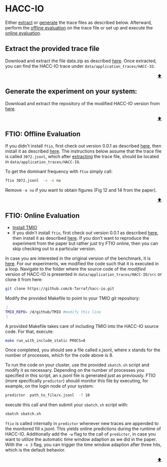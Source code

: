 # HACC-IO

Either [extract](#extract-the-provided-trace-file) or [generate](#generate-the-experiment-on-your-system) the trace files as described below. 
Afterward, perform the [offline evaluation](#ftio-offline-evaluation) on the trace file or set up and execute the [online evaluation](#ftio-online-evaluation).

## Extract the provided trace file
Download and extract the file data.zip as described [here](/artifacts/ipdps24/README.md#extracting-the-data-set).
Once extracted, you can find the HACC-IO trace under `data/application_traces/HACC-IO`.

<p align="right"><a href="#hacc-io">⬆</a></p>


## Generate the experiment on your system:
Download and extract the repository of the modified HACC-IO version from [here](https://github.com/A-Tarraf/hacc-io). 

<p align="right"><a href="#hacc-io">⬆</a></p>



## FTIO: Offline Evaluation 
If you didn't install `ftio`, first check out version 0.0.1 as described [here](/artifacts/ipdps24/README.md#ftio-version), then install it as described [here](https://github.com/tuda-parallel/FTIO#installation).
The instructions below assume that the trace file is called `3072.jsonl`, which after [extracting](#extract-the-provided-trace-file) the trace file, should be located in `data/application_traces/HACC-IO`.

To get the dominant frequency with `ftio` simply call:
```sh
ftio 3072.jsonl  -v -e no  
```
Remove `-e no` if you want to obtain figures (Fig 12 and 14 from the paper).


<p align="right"><a href="#hacc-io">⬆</a></p>


## FTIO: Online Evaluation
- [Install TMIO](https://github.com/tuda-parallel/TMIO#installation) 
- If you didn't install `ftio`, first check out version 0.0.1 as described [here](/artifacts/ipdps24/README.md#ftio-version), then install it as described [here](https://github.com/tuda-parallel/FTIO#installation). If you don't want to reproduce the experiment from the paper but rather just try FTIO online, then you can skip checking out to a particular version. 

In case you are interested in the original version of the benchmark, it is [here](https://github.com/glennklockwood/hacc-io). For our experiments, we modified the code such that it is executed in a loop.
Navigate to the folder where the source code of the _modified_ version of HACC-IO is presented in `data/application_traces/HACC-IO/src` or clone it from here:

```bash
git clone https://github.com/A-Tarraf/hacc-io.git
```

Modify the provided Makefile to point to your TMIO git repository:

```bash
⋮
TMIO_REPO= /d/github/TMIO #modify this line
⋮
```

A provided Makefile takes care of including TMIO into the HACC-IO source code. For that, execute:
```bash
make run_with_include_static PROCS=8
```
Once completed, you should see a file called x.jsonl, where x stands for the number of processes, which for the code above is 8. 

To run the code on your cluster, use the provided `sbatch.sh` script and modify it as necessary. Depending on the number of processes you specified in this script, an x.jsonl file is generated just as previously. FTIO (more specifically `predictor`) should monitor this file by executing, for example, on the login node of your system:
```bash
predictor  path_to_file/x.jsonl  -f 10  
```
execute this call and then submit your `sbatch.sh` script with:
```bash
sbatch sbatch.sh
```
`ftio` is called internally in `predictor` whenever new traces are appended to the monitored fill x.jsonl. This yields online predictions during the runtime of HACC-IO. Additionally add the `-w` flag to the call of `predictor`, in case you want to utilize the automatic time window adaption as we did in the paper. With the `-x 3` flag, you can trigger the time window adaption after three hits, which is the default behavior.

<p align="right"><a href="#ior">⬆</a></p>